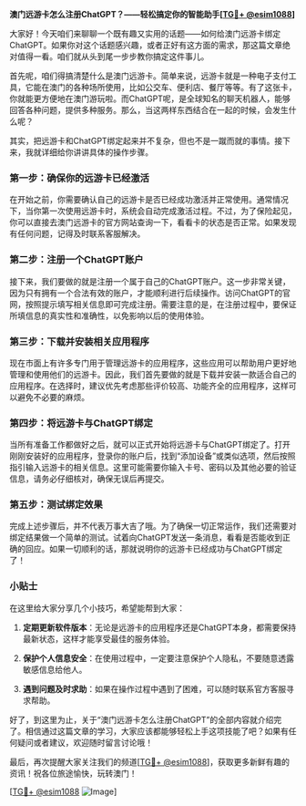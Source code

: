 **澳门远游卡怎么注册ChatGPT？——轻松搞定你的智能助手[[TG💪+ @esim1088](https://t.me/s/esim1088)]**

大家好！今天咱们来聊聊一个既有趣又实用的话题——如何给澳门远游卡绑定ChatGPT。如果你对这个话题感兴趣，或者正好有这方面的需求，那这篇文章绝对值得一看。咱们就从头到尾一步步教你搞定这件事儿。

首先呢，咱们得搞清楚什么是澳门远游卡。简单来说，远游卡就是一种电子支付工具，它能在澳门的各种场所使用，比如公交车、便利店、餐厅等等。有了这张卡，你就能更方便地在澳门游玩啦。而ChatGPT呢，是全球知名的聊天机器人，能够回答各种问题，提供多种服务。那么，当这两样东西结合在一起的时候，会发生什么呢？

其实，把远游卡和ChatGPT绑定起来并不复杂，但也不是一蹴而就的事情。接下来，我就详细给你讲讲具体的操作步骤。

### 第一步：确保你的远游卡已经激活

在开始之前，你需要确认自己的远游卡是否已经成功激活并正常使用。通常情况下，当你第一次使用远游卡时，系统会自动完成激活过程。不过，为了保险起见，你可以直接去澳门远游卡的官方网站查询一下，看看卡的状态是否正常。如果发现有任何问题，记得及时联系客服解决。

### 第二步：注册一个ChatGPT账户

接下来，我们要做的就是注册一个属于自己的ChatGPT账户。这一步非常关键，因为只有拥有一个合法有效的账户，才能顺利进行后续操作。访问ChatGPT的官网，按照提示填写相关信息即可完成注册。需要注意的是，在注册过程中，要保证所填信息的真实性和准确性，以免影响以后的使用体验。

### 第三步：下载并安装相关应用程序

现在市面上有许多专门用于管理远游卡的应用程序，这些应用可以帮助用户更好地管理和使用他们的远游卡。因此，我们首先要做的就是下载并安装一款适合自己的应用程序。在选择时，建议优先考虑那些评价较高、功能齐全的应用程序，这样可以避免不必要的麻烦。

### 第四步：将远游卡与ChatGPT绑定

当所有准备工作都做好之后，就可以正式开始将远游卡与ChatGPT绑定了。打开刚刚安装好的应用程序，登录你的账户后，找到“添加设备”或类似选项，然后按照指引输入远游卡的相关信息。这里可能需要你输入卡号、密码以及其他必要的验证信息，请务必仔细核对，确保无误后再提交。

### 第五步：测试绑定效果

完成上述步骤后，并不代表万事大吉了哦。为了确保一切正常运作，我们还需要对绑定结果做一个简单的测试。试着向ChatGPT发送一条消息，看看是否能收到正确的回应。如果一切顺利的话，那就说明你的远游卡已经成功与ChatGPT绑定了！

### 小贴士

在这里给大家分享几个小技巧，希望能帮到大家：

1. **定期更新软件版本**：无论是远游卡的应用程序还是ChatGPT本身，都需要保持最新状态，这样才能享受最佳的服务体验。
   
2. **保护个人信息安全**：在使用过程中，一定要注意保护个人隐私，不要随意透露敏感信息给他人。
   
3. **遇到问题及时求助**：如果在操作过程中遇到了困难，可以随时联系官方客服寻求帮助。

好了，到这里为止，关于“澳门远游卡怎么注册ChatGPT”的全部内容就介绍完了。相信通过这篇文章的学习，大家应该都能够轻松上手这项技能了吧？如果有任何疑问或者建议，欢迎随时留言讨论哦！

最后，再次提醒大家关注我们的频道[[TG💪+ @esim1088](https://t.me/s/esim1088)]，获取更多新鲜有趣的资讯！祝各位旅途愉快，玩转澳门！

[[TG💪+ @esim1088](https://t.me/s/esim1088) ![Image](https://i.postimg.cc/4NQfJmqS/Snipaste-2025-05-13-00-14-12.png)]